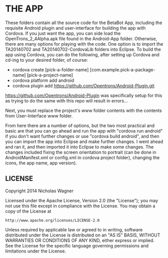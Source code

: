 THE APP
======
These folders contain all the source code for the BetaBot App, including the requisite Android plugin and user-interface for building the app with Cordova. If you just want the app, you can side load the OpenTrons_2_4Alpha.apk file found in the Android-App folder. Otherwise, there are many options for playing with the code. One option is to import the TA20140702 and TA20140702-CordovaLib folders into Eclipse. To build the app using Cordova, you can do the following, after setting up Cordova and cd-ing to your desired folder, of course:

- cordova create [pick-a-folder-name] [com.example.pick-a-package-name] [pick-a-project-name]
- cordova platform add android
- cordova plugin add https://github.com/Opentrons/Android-Plugin.git

https://github.com/Opentrons/Android-Plugin was specifically setup for this as trying to do the same with this repo will result in errors...

Next, you must replace the project's www folder contents with the contents from User-Interface www folder.

From here there are a number of options, but the two most practical and basic are that you can go ahead and run the app with "cordova run android" if you don't want further changes or use "cordova build android", and then you can import the app into Eclipse and make further changes. I went ahead and ran it, and then imported it into Eclipse to make some changes. The changes included fixing the screen orientation to portrait (can be done in AndroidManifest.xml or config.xml in cordova project folder), changing the icons, the app name, app version).





LICENSE
--------
Copyright 2014 Nicholas Wagner

Licensed under the Apache License, Version 2.0 (the "License");
you may not use this file except in compliance with the License.
You may obtain a copy of the License at

    http://www.apache.org/licenses/LICENSE-2.0

Unless required by applicable law or agreed to in writing, software
distributed under the License is distributed on an "AS IS" BASIS,
WITHOUT WARRANTIES OR CONDITIONS OF ANY KIND, either express or implied.
See the License for the specific language governing permissions and
limitations under the License.

